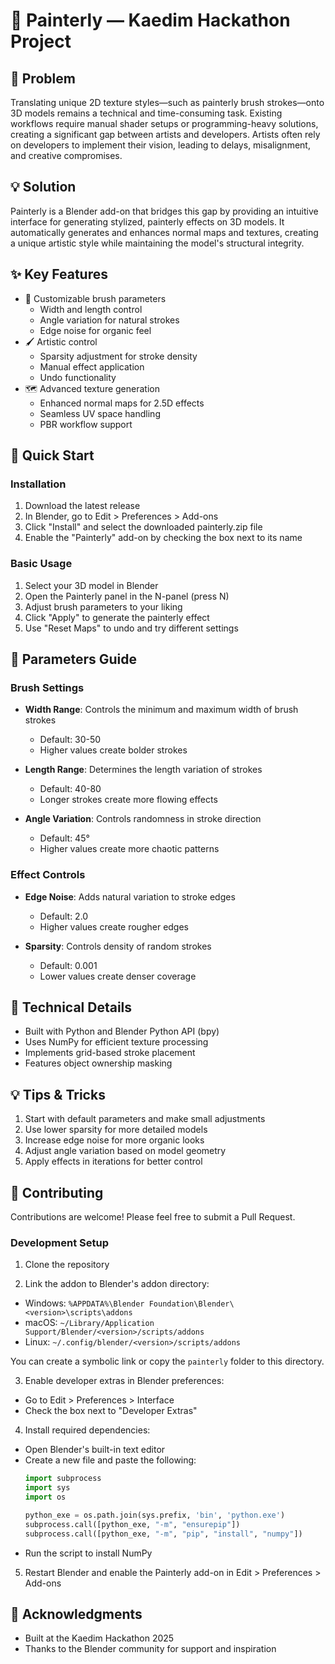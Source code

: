 # 🎨 Painterly — Kaedim Hackathon Project

## 🧩 Problem
Translating unique 2D texture styles—such as painterly brush strokes—onto 3D models remains a technical and time-consuming task. Existing workflows require manual shader setups or programming-heavy solutions, creating a significant gap between artists and developers. Artists often rely on developers to implement their vision, leading to delays, misalignment, and creative compromises.

## 💡 Solution
Painterly is a Blender add-on that bridges this gap by providing an intuitive interface for generating stylized, painterly effects on 3D models. It automatically generates and enhances normal maps and textures, creating a unique artistic style while maintaining the model's structural integrity.

## ✨ Key Features
- 🎨 Customizable brush parameters
  - Width and length control
  - Angle variation for natural strokes
  - Edge noise for organic feel
- 🖌️ Artistic control
  - Sparsity adjustment for stroke density
  - Manual effect application
  - Undo functionality
- 🗺️ Advanced texture generation
  - Enhanced normal maps for 2.5D effects
  - Seamless UV space handling
  - PBR workflow support

## 🚀 Quick Start

### Installation
1. Download the latest release
2. In Blender, go to Edit > Preferences > Add-ons
3. Click "Install" and select the downloaded painterly.zip file
4. Enable the "Painterly" add-on by checking the box next to its name

### Basic Usage
1. Select your 3D model in Blender
2. Open the Painterly panel in the N-panel (press N)
3. Adjust brush parameters to your liking
4. Click "Apply" to generate the painterly effect
5. Use "Reset Maps" to undo and try different settings

## 🎯 Parameters Guide

### Brush Settings
- **Width Range**: Controls the minimum and maximum width of brush strokes
  - Default: 30-50
  - Higher values create bolder strokes

- **Length Range**: Determines the length variation of strokes
  - Default: 40-80
  - Longer strokes create more flowing effects

- **Angle Variation**: Controls randomness in stroke direction
  - Default: 45°
  - Higher values create more chaotic patterns

### Effect Controls
- **Edge Noise**: Adds natural variation to stroke edges
  - Default: 2.0
  - Higher values create rougher edges

- **Sparsity**: Controls density of random strokes
  - Default: 0.001
  - Lower values create denser coverage

## 🔧 Technical Details
- Built with Python and Blender Python API (bpy)
- Uses NumPy for efficient texture processing
- Implements grid-based stroke placement
- Features object ownership masking

## 💡 Tips & Tricks
1. Start with default parameters and make small adjustments
2. Use lower sparsity for more detailed models
3. Increase edge noise for more organic looks
4. Adjust angle variation based on model geometry
5. Apply effects in iterations for better control

## 🤝 Contributing
Contributions are welcome! Please feel free to submit a Pull Request.

### Development Setup
1. Clone the repository
   
3. Link the addon to Blender's addon directory:
- Windows: `%APPDATA%\Blender Foundation\Blender\<version>\scripts\addons`
- macOS: `~/Library/Application Support/Blender/<version>/scripts/addons`
- Linux: `~/.config/blender/<version>/scripts/addons`

You can create a symbolic link or copy the `painterly` folder to this directory.

3. Enable developer extras in Blender preferences:
- Go to Edit > Preferences > Interface
- Check the box next to "Developer Extras"

4. Install required dependencies:
- Open Blender's built-in text editor
- Create a new file and paste the following:
  ```python
  import subprocess
  import sys
  import os

  python_exe = os.path.join(sys.prefix, 'bin', 'python.exe')
  subprocess.call([python_exe, "-m", "ensurepip"])
  subprocess.call([python_exe, "-m", "pip", "install", "numpy"])
  ```
- Run the script to install NumPy

5. Restart Blender and enable the Painterly add-on in Edit > Preferences > Add-ons

## 🙏 Acknowledgments
- Built at the Kaedim Hackathon 2025
- Thanks to the Blender community for support and inspiration
